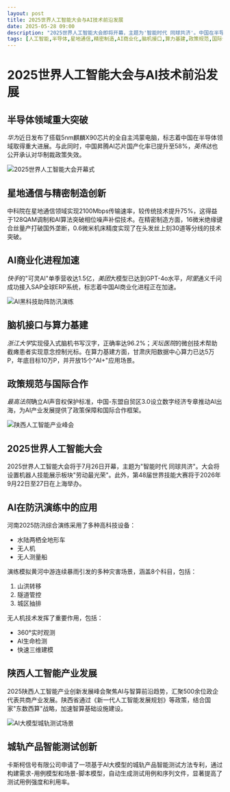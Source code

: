 ```yaml
---
layout: post
title: 2025世界人工智能大会与AI技术前沿发展
date: 2025-05-28 09:00
description: "2025世界人工智能大会即将开幕，主题为'智能时代 同球共济'。中国在半导体、星地通信、精密制造等领域取得重大突破，AI商业化进程加速，脑机接口与算力基建发展迅速。政策规范与国际合作为AI产业提供保障，AI技术在防汛演练和城轨测试中发挥重要作用。"
tags: [人工智能,半导体,星地通信,精密制造,AI商业化,脑机接口,算力基建,政策规范,国际合作,防汛演练,城轨测试]
---
```


# 2025世界人工智能大会与AI技术前沿发展

## 半导体领域重大突破

*华为*近日发布了搭载5nm麒麟X90芯片的全自主鸿蒙电脑，标志着中国在半导体领域取得重大进展。与此同时，中国昇腾AI芯片国产化率已提升至58%，*英伟达*也公开承认对华制裁政策失效。

![2025世界人工智能大会开幕式](https://s.coze.cn/t/WyDAvbE_fYA/ "2025世界人工智能大会开幕式")

## 星地通信与精密制造创新

中科院在星地通信领域实现2100Mbps传输速率，较传统技术提升75%，这得益于128QAM调制和AI算法突破相位噪声补偿技术。在精密制造方面，16微米绝缘键合丝量产打破国外垄断，0.6微米机床精度实现了在头发丝上刻30道等分线的技术突破。

## AI商业化进程加速

*快手*的"可灵AI"单季营收达1.5亿，*美团*大模型已达到GPT-4o水平，*阿里*通义千问成功接入SAP全球ERP系统，标志着中国AI商业化进程正在加速。

![AI黑科技助阵防汛演练](https://s.coze.cn/t/TVzXb5iNK-I/ "AI黑科技助阵防汛演练")

## 脑机接口与算力基建

*浙江大学*实现侵入式脑机书写汉字，正确率达96.2%；*天坛医院*的微创技术帮助截瘫患者实现意念控制光标。在算力基建方面，甘肃庆阳数据中心算力已达5万P，年底目标10万P，并开放15个"AI+"应用场景。

## 政策规范与国际合作

*最高法院*确立AI声音权保护标准，中国-东盟自贸区3.0设立数字经济专章推动AI出海，为AI产业发展提供了政策保障和国际合作框架。

![陕西人工智能产业峰会](https://s.coze.cn/t/zhbhWMkX-VE/ "陕西人工智能产业峰会")

## 2025世界人工智能大会

2025世界人工智能大会将于7月26日开幕，主题为"智能时代 同球共济"。大会将设置机器人技能展示板块"劳动最光荣"。此外，第48届世界技能大赛将于2026年9月22日至27日在上海举办。

## AI在防汛演练中的应用

河南2025防汛综合演练采用了多种高科技设备：
- 水陆两栖全地形车
- 无人机
- 无人测量船

演练模拟黄河中游连续暴雨引发的多种灾害场景，涵盖8个科目，包括：
1. 山洪转移
2. 隧道管控
3. 城区抽排

无人机技术发挥了重要作用，包括：
- 360°实时观测
- AI生命检测
- 快速三维建模

## 陕西人工智能产业发展

2025陕西人工智能产业创新发展峰会聚焦AI与智算前沿趋势，汇聚500余位政企代表共商产业发展。陕西省通过《新一代人工智能发展规划》等政策，结合国家"东数西算"战略，加速智算基础设施建设。

![AI大模型城轨测试场景](https://s.coze.cn/t/i_H2k5NLI2c/ "AI大模型城轨测试场景")

## 城轨产品智能测试创新

卡斯柯信号有限公司申请了一项基于AI大模型的城轨产品智能测试方法专利，通过构建需求-用例模型和场景-脚本模型，自动生成测试用例和序列文件，显著提高了测试用例强度和利用率。

